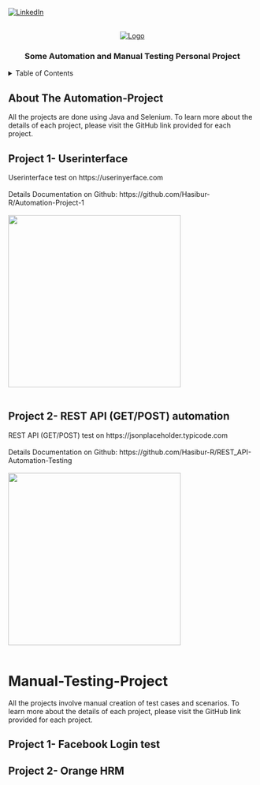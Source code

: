 <a name="readme-top"></a>

<!-- PROJECT SHIELDS -->
[![LinkedIn][linkedin-shield]][linkedin-url]


<!-- PROJECT LOGO -->
<br />
<div align="center">
  <a href="https://github.com/Hasibur-R/Some-Automation-and-Manual-Testing-Project">
    <img src="https://cdn.discordapp.com/attachments/1170655156229128232/1181174538357186632/3.png?ex=65801983&is=656da483&hm=93abe2c05caf562b418f29f9664281664855bc386d5c3c6d8baf002745521975&" alt="Logo">
  </a>

  <h3 align="center">Some Automation and Manual Testing Personal Project</h3>
</div>

 <!-- TABLE OF CONTENTS -->
<details>
  <summary>Table of Contents</summary>
  <ol>
    <li>
      <a href="#auto-project">About The Automation-Project</a>
    </li>
    <li>
      <a href="#project-1-userinterface">Project 1- Userinterface</a>
      <ul>
        <li><a href="#built-with">Built With</a></li>
      </ul>
    </li>
     <li>
      <a href="#auto-2">Project 2- REST API (GET/POST) automation</a>
      <ul>
        <li><a href="#built-with">Built With</a></li>
      </ul>
    </li>
  </ol>
</details>


<!-- Autmotion PROJECT -->
<h2 id="auto-project">About The Automation-Project</h2>
All the projects are done using Java and Selenium. To learn more about the details of each project, please visit the GitHub link provided for each project.
 <br>



<h2 id="project-1-userinterface"> Project 1- Userinterface</h2>
Userinterface test on https://userinyerface.com <br><br>
Details Documentation on Github: https://github.com/Hasibur-R/Automation-Project-1<br><br>
<img src="https://cdn.discordapp.com/attachments/1170655156229128232/1170655517694246922/HomePage.png?ex=6559d4e9&is=65475fe9&hm=fbcb11543eef4b219c060b1eae708ea33d53fe3f48714c95564cc8559589a5a5&" height="350"><br><br>


<h2 id="auto-2">Project 2- REST API (GET/POST) automation</h2>
REST API (GET/POST) test on https://jsonplaceholder.typicode.com <br><br>
Details Documentation on Github: https://github.com/Hasibur-R/REST_API-Automation-Testing <br><br>
<img src="https://cdn.discordapp.com/attachments/1170655156229128232/1179506285570445335/BeFunky-collage.jpg?ex=657a07d4&is=656792d4&hm=4fd982815f9b60c096bbf4dba17f1a4ac096575a7db28d25d3a37a1477010ff4&" height="350"><br><br>

# Manual-Testing-Project
All the projects involve manual creation of test cases and scenarios. To learn more about the details of each project, please visit the GitHub link provided for each project.
## Project 1- Facebook Login test
## Project 2- Orange HRM










<!-- MARKDOWN LINKS & IMAGES -->
<!-- https://www.markdownguide.org/basic-syntax/#reference-style-links -->
[contributors-shield]: https://img.shields.io/github/contributors/othneildrew/Best-README-Template.svg?style=for-the-badge
[contributors-url]: https://github.com/othneildrew/Best-README-Template/graphs/contributors
[forks-shield]: https://img.shields.io/github/forks/othneildrew/Best-README-Template.svg?style=for-the-badge
[forks-url]: https://github.com/othneildrew/Best-README-Template/network/members
[stars-shield]: https://img.shields.io/github/stars/othneildrew/Best-README-Template.svg?style=for-the-badge
[stars-url]: https://github.com/othneildrew/Best-README-Template/stargazers
[issues-shield]: https://img.shields.io/github/issues/othneildrew/Best-README-Template.svg?style=for-the-badge
[issues-url]: https://github.com/othneildrew/Best-README-Template/issues
[license-shield]: https://img.shields.io/github/license/othneildrew/Best-README-Template.svg?style=for-the-badge
[license-url]: https://github.com/othneildrew/Best-README-Template/blob/master/LICENSE.txt
[linkedin-shield]: https://img.shields.io/badge/-LinkedIn-black.svg?style=for-the-badge&logo=linkedin&colorB=555
[linkedin-url]: https://www.linkedin.com/in/hasibur-r/
[product-screenshot]: images/screenshot.png
[Next.js]: https://img.shields.io/badge/next.js-000000?style=for-the-badge&logo=nextdotjs&logoColor=white
[Next-url]: https://nextjs.org/
[React.js]: https://img.shields.io/badge/React-20232A?style=for-the-badge&logo=react&logoColor=61DAFB
[React-url]: https://reactjs.org/
[Vue.js]: https://img.shields.io/badge/Vue.js-35495E?style=for-the-badge&logo=vuedotjs&logoColor=4FC08D
[Vue-url]: https://vuejs.org/
[Angular.io]: https://img.shields.io/badge/Angular-DD0031?style=for-the-badge&logo=angular&logoColor=white
[Angular-url]: https://angular.io/
[Svelte.dev]: https://img.shields.io/badge/Svelte-4A4A55?style=for-the-badge&logo=svelte&logoColor=FF3E00
[Svelte-url]: https://svelte.dev/
[Laravel.com]: https://img.shields.io/badge/Laravel-FF2D20?style=for-the-badge&logo=laravel&logoColor=white
[Laravel-url]: https://laravel.com
[Bootstrap.com]: https://img.shields.io/badge/Bootstrap-563D7C?style=for-the-badge&logo=bootstrap&logoColor=white
[Bootstrap-url]: https://getbootstrap.com
[JQuery.com]: https://img.shields.io/badge/jQuery-0769AD?style=for-the-badge&logo=jquery&logoColor=white
[JQuery-url]: https://jquery.com 

